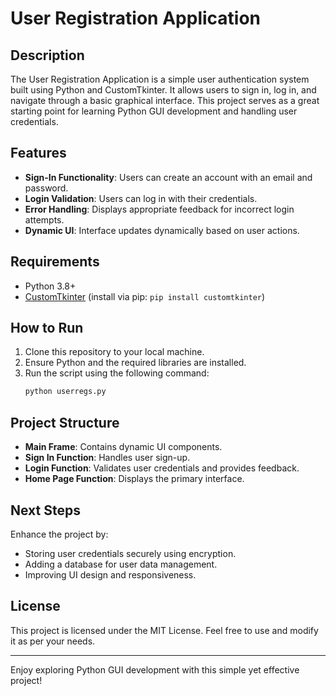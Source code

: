 # User Registration Application

## Description
The User Registration Application is a simple user authentication system built using Python and CustomTkinter. It allows users to sign in, log in, and navigate through a basic graphical interface. This project serves as a great starting point for learning Python GUI development and handling user credentials.

## Features
- **Sign-In Functionality**: Users can create an account with an email and password.
- **Login Validation**: Users can log in with their credentials.
- **Error Handling**: Displays appropriate feedback for incorrect login attempts.
- **Dynamic UI**: Interface updates dynamically based on user actions.

## Requirements
- Python 3.8+
- [CustomTkinter](https://github.com/TomSchimansky/CustomTkinter) (install via pip: `pip install customtkinter`)

## How to Run
1. Clone this repository to your local machine.
2. Ensure Python and the required libraries are installed.
3. Run the script using the following command:
   ```bash
   python userregs.py
   ```

## Project Structure
- **Main Frame**: Contains dynamic UI components.
- **Sign In Function**: Handles user sign-up.
- **Login Function**: Validates user credentials and provides feedback.
- **Home Page Function**: Displays the primary interface.

## Next Steps
Enhance the project by:
- Storing user credentials securely using encryption.
- Adding a database for user data management.
- Improving UI design and responsiveness.

## License
This project is licensed under the MIT License. Feel free to use and modify it as per your needs.

---

Enjoy exploring Python GUI development with this simple yet effective project!

